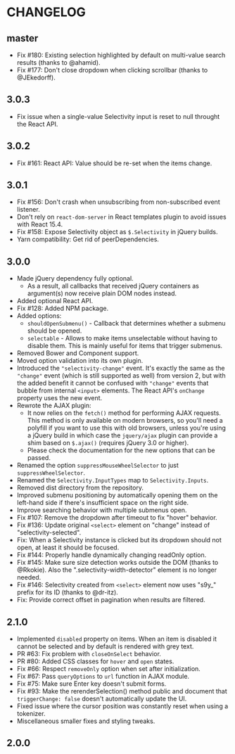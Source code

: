 CHANGELOG
=========

## master

- Fix #180: Existing selection highlighted by default on multi-value search results (thanks to
  @ahamid).
- Fix #177: Don't close dropdown when clicking scrollbar (thanks to @JEkedorff).

## 3.0.3

- Fix issue when a single-value Selectivity input is reset to null throught the React API.

## 3.0.2

- Fix #161: React API: Value should be re-set when the items change.

## 3.0.1

- Fix #156: Don't crash when unsubscribing from non-subscribed event listener.
- Don't rely on `react-dom-server` in React templates plugin to avoid issues with React 15.4.
- Fix #158: Expose Selectivity object as `$.Selectivity` in jQuery builds.
- Yarn compatibility: Get rid of peerDependencies.

## 3.0.0

- Made jQuery dependency fully optional.
  - As a result, all callbacks that received jQuery containers as argument(s) now receive plain DOM
    nodes instead.
- Added optional React API.
- Fix #128: Added NPM package.
- Added options:
  - `shouldOpenSubmenu()` - Callback that determines whether a submenu should be opened.
  - `selectable` - Allows to make items unselectable without having to disable them. This is mainly
                   useful for items that trigger submenus.
- Removed Bower and Component support.
- Moved option validation into its own plugin.
- Introduced the `"selectivity-change"` event. It's exactly the same as the `"change"` event (which
  is still supported as well) from version 2, but with the added benefit it cannot be confused with
  `"change"` events that bubble from internal `<input>` elements. The React API's `onChange`
  property uses the new event.
- Rewrote the AJAX plugin:
  - It now relies on the `fetch()` method for performing AJAX requests. This method is only
    available on modern browsers, so you'll need a polyfill if you want to use this with old
    browsers, unless you're using a jQuery build in which case the `jquery/ajax` plugin can provide
    a shim based on `$.ajax()` (requires jQuery 3.0 or higher).
  - Please check the documentation for the new options that can be passed.
- Renamed the option `suppressMouseWheelSelector` to just `suppressWheelSelector`.
- Renamed the `Selectivity.InputTypes` map to `Selectivity.Inputs`.
- Removed dist directory from the repository.
- Improved submenu positioning by automatically opening them on the left-hand side if there's
  insufficient space on the right side.
- Improve searching behavior with multiple submenus open.
- Fix #107: Remove the dropdown after timeout to fix "hover" behavior.
- Fix #136: Update original `<select>` element on "change" instead of "selectivity-selected".
- Fix: When a Selectivity instance is clicked but its dropdown should not open, at least it should
       be focused.
- Fix #144: Properly handle dynamically changing readOnly option.
- Fix #145: Make sure size detection works outside the DOM (thanks to @Rkokie). Also the
            ".selectivity-width-detector" element is no longer needed.
- Fix #146: Selectivity created from `<select>` element now uses "s9y_" prefix for its ID (thanks to
            @dr-itz).
- Fix: Provide correct offset in pagination when results are filtered.

## 2.1.0

- Implemented `disabled` property on items. When an item is disabled it cannot
  be selected and by default is rendered with grey text.
- PR #63: Fix problem with `closeOnSelect` behavior.
- PR #80: Added CSS classes for `hover` and `open` states.
- Fix #66: Respect `removeOnly` option when set after initialization.
- Fix #67: Pass `queryOptions` to `url` function in AJAX module.
- Fix #75: Make sure Enter key doesn't submit forms.
- Fix #93: Make the rerenderSelection() method public and document that
  `triggerChange: false` doesn't automatically update the UI.
- Fixed issue where the cursor position was constantly reset when using a
  tokenizer.
- Miscellaneous smaller fixes and styling tweaks.

## 2.0.0
